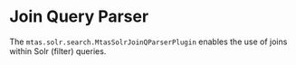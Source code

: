 # Join Query Parser

The `mtas.solr.search.MtasSolrJoinQParserPlugin` enables the use of joins within Solr (filter) queries.

